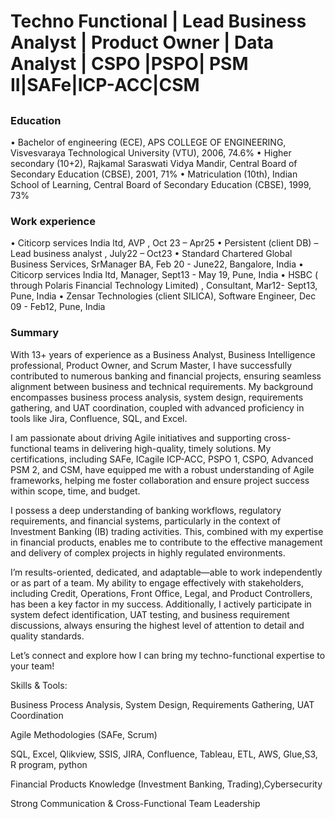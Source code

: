 # Techno Functional | Lead Business Analyst | Product Owner | Data Analyst | CSPO |PSPO| PSM II|SAFe|ICP-ACC|CSM

##

### Education
•	Bachelor of engineering (ECE), APS COLLEGE OF ENGINEERING, Visvesvaraya Technological University (VTU), 2006, 74.6% 
•	Higher secondary (10+2), Rajkamal Saraswati Vidya Mandir, Central Board of Secondary Education (CBSE), 2001, 71%
•	Matriculation (10th), Indian School of Learning, Central Board of Secondary Education (CBSE), 1999, 73%

### Work experience
•	Citicorp services India ltd, AVP , Oct 23 – Apr25
•	Persistent (client DB) – Lead business analyst , July22 – Oct23 
•	Standard Chartered Global Business Services, SrManager BA, Feb 20 - June22, Bangalore, India
•	Citicorp services India ltd, Manager, Sept13 - May 19, Pune, India
•	HSBC ( through Polaris Financial Technology Limited) , Consultant, Mar12- Sept13, Pune, India
•	Zensar Technologies (client SILICA), Software Engineer, Dec 09 - Feb12, Pune, India


### Summary
With 13+ years of experience as a Business Analyst, Business Intelligence professional, Product Owner, and Scrum Master, I have successfully contributed to numerous banking and financial projects, ensuring seamless alignment between business and technical requirements. My background encompasses business process analysis, system design, requirements gathering, and UAT coordination, coupled with advanced proficiency in tools like Jira, Confluence, SQL, and Excel.

I am passionate about driving Agile initiatives and supporting cross-functional teams in delivering high-quality, timely solutions. My certifications, including SAFe, ICagile ICP-ACC, PSPO 1, CSPO, Advanced PSM 2, and CSM, have equipped me with a robust understanding of Agile frameworks, helping me foster collaboration and ensure project success within scope, time, and budget.

I possess a deep understanding of banking workflows, regulatory requirements, and financial systems, particularly in the context of Investment Banking (IB) trading activities. This, combined with my expertise in financial products, enables me to contribute to the effective management and delivery of complex projects in highly regulated environments.

I’m results-oriented, dedicated, and adaptable—able to work independently or as part of a team. My ability to engage effectively with stakeholders, including Credit, Operations, Front Office, Legal, and Product Controllers, has been a key factor in my success. Additionally, I actively participate in system defect identification, UAT testing, and business requirement discussions, always ensuring the highest level of attention to detail and quality standards.

Let’s connect and explore how I can bring my techno-functional expertise to your team!

Skills & Tools:

Business Process Analysis, System Design, Requirements Gathering, UAT Coordination

Agile Methodologies (SAFe, Scrum)

SQL, Excel, Qlikview, SSIS, JIRA, Confluence, Tableau, ETL, AWS, Glue,S3, R program, python

Financial Products Knowledge (Investment Banking, Trading),Cybersecurity 

Strong Communication & Cross-Functional Team Leadership
